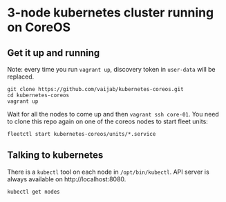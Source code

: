 # 3-node kubernetes cluster running on CoreOS

## Get it up and running

Note: every time you run `vagrant up`, discovery token in `user-data` will be
replaced.

```
git clone https://github.com/vaijab/kubernetes-coreos.git
cd kubernetes-coreos
vagrant up
```

Wait for all the nodes to come up and then `vagrant ssh core-01`. You need to
clone this repo again on one of the coreos nodes to start fleet units:

```
fleetctl start kubernetes-coreos/units/*.service
```

## Talking to kubernetes

There is a `kubectl` tool on each node in `/opt/bin/kubectl`. API server is
always available on http://localhost:8080.

```
kubectl get nodes
```

